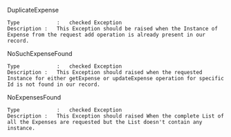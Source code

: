 DuplicateExpense

	Type			:	checked Exception
	Description	:	This Exception should be raised when the Instance of Expense from the request add operation is already present in our record.

NoSuchExpenseFound

	Type			:	checked Exception
	Description	:	This Exception should raised when the requested Instance for either getExpense or updateExpense operation for specific Id is not found in our record.
	
NoExpensesFound

	Type			:	checked Exception
	Description	:	This Exception should raised When the complete List of all the Expenses are requested but the List doesn't contain any instance.